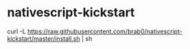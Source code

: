 # nativescript-kickstart

curl -L https://raw.githubusercontent.com/brab0/nativescript-kickstart/master/install.sh | sh
